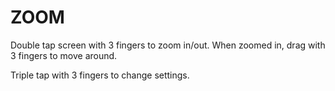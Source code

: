 # ZOOM

Double tap screen with 3 fingers to zoom in/out. When zoomed in, drag with 3 fingers to move around.

Triple tap with 3 fingers to change settings.
